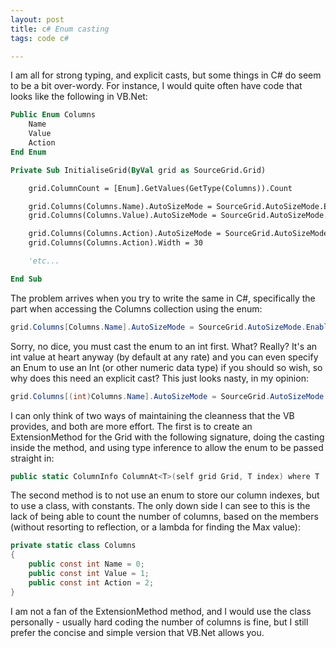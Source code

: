 ```yaml
---
layout: post
title: c# Enum casting
tags: code c#

---
```


I am all for strong typing, and explicit casts, but some things in C# do seem to be a bit over-wordy.  For instance, I would quite often have code that looks like the following in VB.Net:

```vb
Public Enum Columns
	Name
	Value
	Action
End Enum

Private Sub InitialiseGrid(ByVal grid as SourceGrid.Grid)

	grid.ColumnCount = [Enum].GetValues(GetType(Columns)).Count

	grid.Columns(Columns.Name).AutoSizeMode = SourceGrid.AutoSizeMode.EnableAutoSizeView
	grid.Columns(Columns.Value).AutoSizeMode = SourceGrid.AutoSizeMode.EnableAutoSizeView | SourceGrid.AutoSizeMode.EnableStretch

	grid.Columns(Columns.Action).AutoSizeMode = SourceGrid.AutoSizeMode.None
	grid.Columns(Columns.Action).Width = 30

	'etc...

End Sub
```

The problem arrives when you try to write the same in C#, specifically the part when accessing the Columns collection using the enum:

```csharp
grid.Columns[Columns.Name].AutoSizeMode = SourceGrid.AutoSizeMode.EnableAutoSizeView;
```

Sorry, no dice, you must cast the enum to an int first.  What? Really? It's an int value at heart anyway (by default at any rate) and you can even specify an Enum to use an Int (or other numeric data type) if you should so wish, so why does this need an explicit cast?  This just looks nasty, in my opinion:

```csharp
grid.Columns[(int)Columns.Name].AutoSizeMode = SourceGrid.AutoSizeMode.EnableAutoSizeView;
```

I can only think of two ways of maintaining the cleanness that the VB provides, and both are more effort.  The first is to create an ExtensionMethod for the Grid with the following signature, doing the casting inside the method, and using type inference to allow the enum to be passed straight in:

```csharp
public static ColumnInfo ColumnAt<T>(self grid Grid, T index) where T : struct
```

The second method is to not use an enum to store our column indexes, but to use a class, with constants.  The only down side I can see to this is the lack of being able to count the number of columns, based on the members (without resorting to reflection, or a lambda for finding the Max value):

```csharp
private static class Columns
{
	public const int Name = 0;
	public const int Value = 1;
	public const int Action = 2;
}
```

I am not a fan of the ExtensionMethod method, and I would use the class personally - usually hard coding the number of columns is fine, but I still prefer the concise and simple version that VB.Net allows you.
